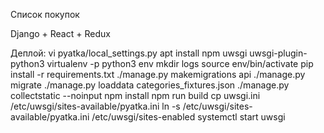 Список покупок

Django + React + Redux

Деплой:
vi pyatka/local_settings.py
apt install npm uwsgi uwsgi-plugin-python3
virtualenv -p python3 env
mkdir logs
source env/bin/activate
pip install -r requirements.txt
./manage.py makemigrations api
./manage.py migrate
./manage.py loaddata categories_fixtures.json
./manage.py collectstatic --noinput
npm install
npm run build
cp uwsgi.ini /etc/uwsgi/sites-available/pyatka.ini
ln -s /etc/uwsgi/sites-available/pyatka.ini /etc/uwsgi/sites-enabled
systemctl start uwsgi
